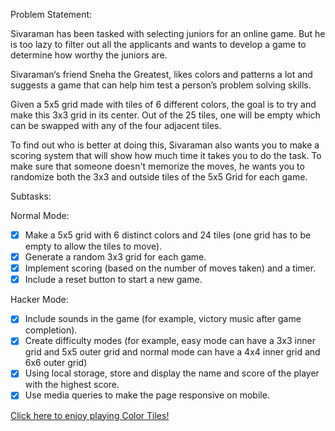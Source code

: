 Problem Statement: 

Sivaraman has been tasked with selecting juniors for an online game. But he is too lazy to filter out all the applicants and wants to develop a game to determine how worthy the juniors are.

Sivaraman‘s friend Sneha the Greatest, likes colors and patterns a lot and suggests a game that can help him test a person’s problem solving skills.

Given a 5x5 grid made with tiles of 6 different colors, the goal is to try and make this 3x3 grid in its center. Out of the 25 tiles, one will be empty which can be swapped with any of the four adjacent tiles.

To find out who is better at doing this, Sivaraman also wants you to make a scoring system that will show how much time it takes you to do the task. To make sure that someone doesn't memorize the moves, he wants you to randomize both the 3x3 and outside tiles of the 5x5 Grid for each game.

Subtasks:

Normal Mode:

- [x] Make a 5x5 grid with 6 distinct colors and 24 tiles (one grid has to be empty to allow the tiles to move).
- [x] Generate a random 3x3 grid for each game.
- [x] Implement scoring (based on the number of moves taken) and a timer.
- [x] Include a reset button to start a new game.

Hacker Mode:

- [x] Include sounds in the game (for example, victory music after game completion).
- [x] Create difficulty modes (for example, easy mode can have a 3x3 inner grid and 5x5 outer grid and normal mode can have a 4x4 inner grid and 6x6 outer grid) 
- [x] Using local storage, store and display the name and score of the player with the highest score.
- [x] Use media queries to make the page responsive on mobile.

[Click here to enjoy playing Color Tiles!](https://suba1210.github.io/Color-Tiles-Game/)
